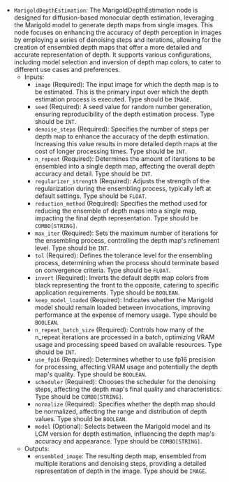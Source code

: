 - `MarigoldDepthEstimation`: The MarigoldDepthEstimation node is designed for diffusion-based monocular depth estimation, leveraging the Marigold model to generate depth maps from single images. This node focuses on enhancing the accuracy of depth perception in images by employing a series of denoising steps and iterations, allowing for the creation of ensembled depth maps that offer a more detailed and accurate representation of depth. It supports various configurations, including model selection and inversion of depth map colors, to cater to different use cases and preferences.
    - Inputs:
        - `image` (Required): The input image for which the depth map is to be estimated. This is the primary input over which the depth estimation process is executed. Type should be `IMAGE`.
        - `seed` (Required): A seed value for random number generation, ensuring reproducibility of the depth estimation process. Type should be `INT`.
        - `denoise_steps` (Required): Specifies the number of steps per depth map to enhance the accuracy of the depth estimation. Increasing this value results in more detailed depth maps at the cost of longer processing times. Type should be `INT`.
        - `n_repeat` (Required): Determines the amount of iterations to be ensembled into a single depth map, affecting the overall depth accuracy and detail. Type should be `INT`.
        - `regularizer_strength` (Required): Adjusts the strength of the regularization during the ensembling process, typically left at default settings. Type should be `FLOAT`.
        - `reduction_method` (Required): Specifies the method used for reducing the ensemble of depth maps into a single map, impacting the final depth representation. Type should be `COMBO[STRING]`.
        - `max_iter` (Required): Sets the maximum number of iterations for the ensembling process, controlling the depth map's refinement level. Type should be `INT`.
        - `tol` (Required): Defines the tolerance level for the ensembling process, determining when the process should terminate based on convergence criteria. Type should be `FLOAT`.
        - `invert` (Required): Inverts the default depth map colors from black representing the front to the opposite, catering to specific application requirements. Type should be `BOOLEAN`.
        - `keep_model_loaded` (Required): Indicates whether the Marigold model should remain loaded between invocations, improving performance at the expense of memory usage. Type should be `BOOLEAN`.
        - `n_repeat_batch_size` (Required): Controls how many of the n_repeat iterations are processed in a batch, optimizing VRAM usage and processing speed based on available resources. Type should be `INT`.
        - `use_fp16` (Required): Determines whether to use fp16 precision for processing, affecting VRAM usage and potentially the depth map's quality. Type should be `BOOLEAN`.
        - `scheduler` (Required): Chooses the scheduler for the denoising steps, affecting the depth map's final quality and characteristics. Type should be `COMBO[STRING]`.
        - `normalize` (Required): Specifies whether the depth map should be normalized, affecting the range and distribution of depth values. Type should be `BOOLEAN`.
        - `model` (Optional): Selects between the Marigold model and its LCM version for depth estimation, influencing the depth map's accuracy and appearance. Type should be `COMBO[STRING]`.
    - Outputs:
        - `ensembled_image`: The resulting depth map, ensembled from multiple iterations and denoising steps, providing a detailed representation of depth in the image. Type should be `IMAGE`.
